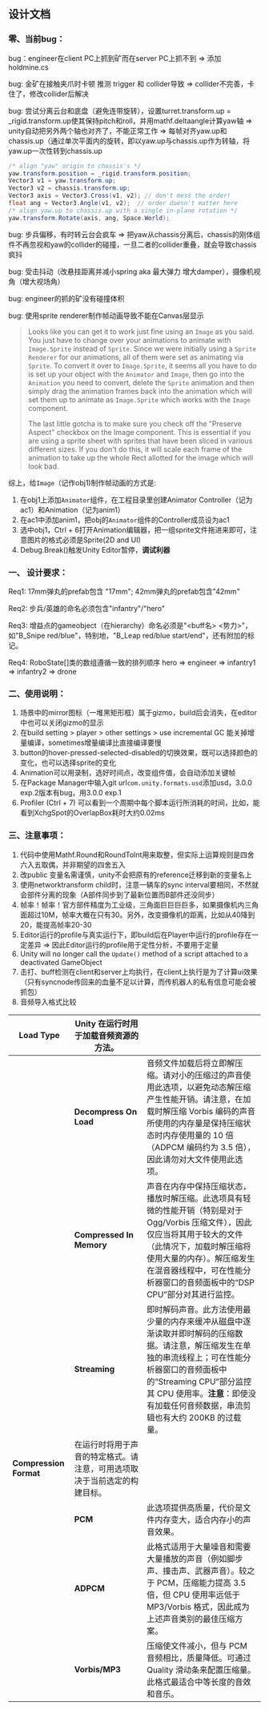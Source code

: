 ## 设计文档

### 零、当前bug：

bug：engineer在client PC上抓到矿而在server PC上抓不到 => 添加holdmine.cs

bug: 金矿在接触夹爪时卡顿 推测 trigger 和 collider导致 => collider不完善，卡住了，修改collider后解决

bug: 尝试分离云台和底盘（避免连带旋转），设置turret.transform.up = _rigid.transform.up使其保持pitch和roll，并用mathf.deltaangle计算yaw轴 => unity自动把另外两个轴也对齐了，不能正常工作 => 每帧对齐yaw.up和chassis.up（通过单次平面内的旋转，即以yaw.up与chassis.up作为转轴，将yaw.up一次性转到chassis.up

```csharp
/* align "yaw" origin to chassis's */
yaw.transform.position = _rigid.transform.position;
Vector3 v1 = yaw.transform.up;
Vector3 v2 = chassis.transform.up;
Vector3 axis = Vector3.Cross(v1, v2); // don't mess the order!
float ang = Vector3.Angle(v1, v2);	// order doesn't matter here
/* align yaw.up to chassis.up with a single in-plane rotation */
yaw.transform.Rotate(axis, ang, Space.World);
```

bug: 步兵偏移，有时转云台会疯车 => 把yaw从chassis分离后，chassis的刚体组件不再忽视和yaw的collider的碰撞，一旦二者的collider重叠，就会导致chassis疯抖

bug: 受击抖动（改悬挂距离并减小spring aka 最大弹力 增大damper），摄像机视角（增大视场角）

bug: engineer的抓的矿没有碰撞体积

bug: 使用sprite renderer制作帧动画导致不能在Canvas层显示

> Looks like you can get it to work just fine using an `Image` as you said.  You just have to change over your animations to animate with  `Image.Sprite` instead of `Sprite`. Since we were initially using a `Sprite Renderer` for our animations, all of them were set as animating via `Sprite`. To convert it over to `Image.Sprite`, it seems all you have to do  is set up your object with the `Animator` and `Image`, then go into the `Animation` you need to convert, delete the `Sprite` animation and then simply drag the animation frames back into the animation which will set them up to animate as `Image.Sprite` which works with the  `Image` component. 
>
>  The last little gotcha is to make sure you check off the "Preserve Aspect" checkbox on the Image component. This is essential if you are  using a sprite sheet with sprites that have been sliced in various  different sizes. If you don't do this, it will scale each frame of the  animation to take up the whole Rect allotted for the image which will look bad.

综上，给`Image`（记作obj1)制作帧动画的方式是:

1. 在obj1上添加`Animator`组件，在工程目录里创建Animator Controller（记为ac1）和Animation（记为anim1）
2. 在ac1中添加anim1，把obj的`Animator`组件的Controller成员设为ac1
3. 选中obj1，Ctrl + 6打开Animation编辑器，把一组sprite文件拖进来即可，注意图片的格式必须是Sprite(2D and UI)
4. Debug.Break()触发Unity Editor暂停，**调试利器**



### 一、 设计要求：

Req1: 17mm弹丸的prefab包含 "17mm"; 42mm弹丸的prefab包含"42mm"

Req2: 步兵/英雄的命名必须包含"infantry"/"hero"

Req3: 增益点的gameobject（在hierarchy）命名必须是"<buff名> <势力>"，如"B_Snipe red/blue"，特别地，"B_Leap red/blue start/end"，还有附加的标记。

Req4: RoboState[]类的数组遵循一致的排列顺序 hero => engineer => infantry1 => infantry2 => drone 



### 二、使用说明：

1. 场景中的mirror图标（一堆黑矩形框）属于gizmo，build后会消失，在editor中也可以关闭gizmo的显示
1. 在build setting > player > other settings > use incremental GC 能关掉增量编译，sometimes增量编译比直接编译要慢
1. button的hover-pressed-selected-disabled的切换效果，既可以选择颜色的变化，也可以选择sprite的变化
1. Animation可以用录制，选好时间点，改变组件值，会自动添加关键帧
1. 在Package Manager中输入git url`com.unity.formats.usd`添加usd，3.0.0 exp.2版本有bug，用3.0.0 exp.1
1. Profiler  (Ctrl + 7) 可以看到一个周期中每个脚本运行所消耗的时间，比如，能看到XchgSpot的OverlapBox耗时大约0.02ms

### 三、注意事项：

1. 代码中使用Mathf.Round和RoundToInt用来取整，但实际上运算规则是四舍六入五取偶，并非期望的四舍五入
1. 改public 变量名需谨慎，unity不会把原有的reference迁移到新的变量名上
3. 使用networktransform child时，注意一辆车的sync interval要相同，不然就会部件分离的现象（A部件同步到了最新位置而B部件还没同步）
4. 帧率！帧率！官方部件精度为工业级，三角面巨巨巨巨多，如果摄像机内三角面超过10M，帧率大概在只有30。另外，改变摄像机的距离，比如从40降到20，能提高帧率20-30
4. Editor运行的profile与真实运行下，即build后在Player中运行的profile存在一定差异 => 因此Editor运行的profile用于定性分析，不要用于定量
4.  Unity will no longer call the `Update()` method of a script attached to a deactivated GameObject
4.  击打、buff检测在client和server上均执行，在client上执行是为了计算ui效果（只有syncnode传回来的血量不足以计算，而传机器人的私有信息可能会被抓包）
2. 音频导入格式比较

| **Load Type**          | Unity 在运行时用于加载音频资源的方法。                       |                                                              |
| ---------------------- | ------------------------------------------------------------ | ------------------------------------------------------------ |
|                        | **Decompress On Load**                                       | 音频文件加载后将立即解压缩。请对小的压缩过的声音使用此选项，以避免动态解压缩产生性能开销。请注意，在加载时解压缩 Vorbis 编码的声音所使用的内存量是保持压缩状态时内存使用量的 10 倍（ADPCM 编码约为 3.5 倍），因此请勿对大文件使用此选项。 |
|                        | **Compressed In Memory**                                     | 声音在内存中保持压缩状态，播放时解压缩。此选项具有轻微的性能开销（特别是对于  Ogg/Vorbis  压缩文件），因此仅应当将其用于较大的文件（此情况下，加载时解压缩将使用大量的内存）。解压缩发生在混音器线程中，可在性能分析器窗口的音频面板中的“DSP CPU”部分对其进行监控。 |
|                        | **Streaming**                                                | 即时解码声音。此方法使用最少量的内存来缓冲从磁盘中逐渐读取并即时解码的压缩数据。请注意，解压缩发生在单独的串流线程上；可在性能分析器窗口的音频面板中的“Streaming CPU”部分监控其 CPU 使用率。**注意**：即使没有加载任何音频数据，串流剪辑也有大约 200KB 的过载量。 |
| **Compression Format** | 在运行时将用于声音的特定格式。请注意，可用选项取决于当前选定的构建目标。 |                                                              |
|                        | **PCM**                                                      | 此选项提供高质量，代价是文件内存变大，适合内存小的声音效果。 |
|                        | **ADPCM**                                                    | 此格式适用于大量噪音和需要大量播放的声音（例如脚步声、撞击声、武器声音）。较之于 PCM，压缩能力提高 3.5 倍，但 CPU 使用率远低于 MP3/Vorbis 格式，因此成为上述声音类别的最佳压缩方案。 |
|                        | **Vorbis/MP3**                                               | 压缩使文件减小，但与 PCM 音频相比，质量降低。可通过 Quality 滑动条来配置压缩量。此格式最适合中等长度的音效和音乐。 |

